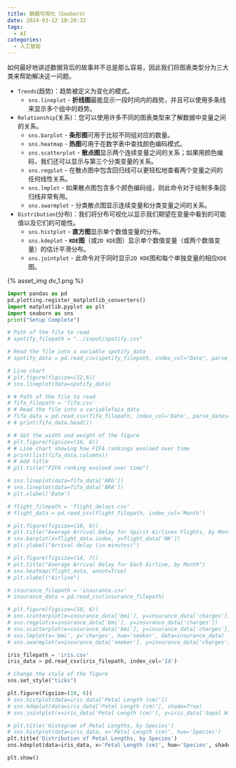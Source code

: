 ```yaml
---
title: 数据可视化（Seaborn）
date: 2024-03-12 10:20:32
tags:
  - AI
categories:
  - 人工智能
---
```


如何最好地讲述数据背后的故事并不总是那么容易，因此我们将图表类型分为三大类来帮助解决这一问题。
<!-- more -->

- `Trends`(趋势)：趋势被定义为变化的模式。
    - `sns.lineplot` - **折线图**最能显示一段时间内的趋势，并且可以使用多条线来显示多个组中的趋势。
- `Relationship`(关系)：您可以使用许多不同的图表类型来了解数据中变量之间的关系。
    - `sns.barplot` - **条形图**可用于比较不同组对应的数量。
    - `sns.heatmap` - **热图**可用于在数字表中查找颜色编码模式。
    - `sns.scatterplot` - **散点图**显示两个连续变量之间的关系；如果用颜色编码，我们还可以显示与第三个分类变量的关系。
    - `sns.regplot` - 在散点图中包含回归线可以更轻松地查看两个变量之间的任何线性关系。
    - `sns.lmplot` - 如果散点图包含多个颜色编码组，则此命令对于绘制多条回归线非常有用。
    - `sns.swarmplot` - 分类散点图显示连续变量和分类变量之间的关系。
- `Distribution`(分布)：我们将分布可视化以显示我们期望在变量中看到的可能值以及它们的可能性。
    - `sns.histplot` - **直方图**显示单个数值变量的分布。
    - `sns.kdeplot` - **`KDE`图**（或`2D KDE`图）显示单个数值变量（或两个数值变量）的估计平滑分布。
    - `sns.jointplot` - 此命令对于同时显示`2D KDE`图和每个单独变量的相应`KDE`图。

{% asset_img dv_1.png %}

```python
import pandas as pd
pd.plotting.register_matplotlib_converters()
import matplotlib.pyplot as plt
import seaborn as sns
print("Setup Complete")

# Path of the file to read
# spotify_filepath = "../input/spotify.csv"

# Read the file into a variable spotify_data
# spotify_data = pd.read_csv(spotify_filepath, index_col="Date", parse_dates=True)

# Line chart 
# plt.figure(figsize=(12,6))
# sns.lineplot(data=spotify_data)

# # Path of the file to read
# fifa_filepath = 'fifa.csv'
# # Read the file into a variablefaia_data
# fifa_data = pd.read_csv(fifa_filepath, index_col='Date', parse_dates=True)
# # print(fifa_data.head())

# # Set the width and weight of the figure
# plt.figure(figsize=(16, 6))
# # Line chart showing how FIFA rankings evoloed over time
# print(list(fifa_data.columns))
# # Add title
# plt.title("FIFA ranking evoloed over time")

# sns.lineplot(data=fifa_data['ARG'])
# sns.lineplot(data=fifa_data['BRA'])
# plt.xlabel('Date')

# flight_filepath = 'flight_delays.csv'
# flight_data = pd.read_csv(flight_filepath, index_col='Month')

# plt.figure(figsize=(10, 6))
# plt.title("Average Arrival Delay for Spirit Airlines Flights, by Month")
# sns.barplot(x=flight_data.index, y=flight_data['NK'])
# plt.ylabel("Arrival delay (in minutes)")

# plt.figure(figsize=(14, 7))
# plt.title("Average Arrival Delay for Each Airline, by Month")
# sns.heatmap(flight_data, annot=True)
# plt.xlabel("Airline")

# insurance_filepath = 'insurance.csv'
# insurance_data = pd.read_csv(insurance_filepath)

# plt.figure(figsize=(10, 6))
# sns.scatterplot(x=insurance_data['bmi'], y=insurance_data['charges'])
# sns.regplot(x=insurance_data['bmi'], y=insurance_data['charges'])
# sns.scatterplot(x=insurance_data['bmi'], y=insurance_data['charges'], hue=insurance_data['smoker'])
# sns.lmplot(x='bmi', y='charges', hue='smoker', data=insurance_data)
# sns.swarmplot(x=insurance_data['smoker'], y=insurance_data['charges'])

iris_filepath = 'iris.csv'
iris_data = pd.read_csv(iris_filepath, index_col='Id')

# Change the style of the figure
sns.set_style("ticks")

plt.figure(figsize=(10, 6))
# sns.histplot(data=iris_data['Petal Length (cm)'])
# sns.kdeplot(data=iris_data['Petal Length (cm)'], shade=True)
# sns.jointplot(x=iris_data['Petal Length (cm)'], y=iris_data['Sepal Width (cm)'], kind='kde')

# plt.title('Histogram of Petal Lengths, by Species')
# sns.histplot(data=iris_data, x='Petal Length (cm)', hue='Species')
plt.title('Distribution of Petal Lengths, by Species')
sns.kdeplot(data=iris_data, x='Petal Length (cm)', hue='Species', shade=True)

plt.show()
```
